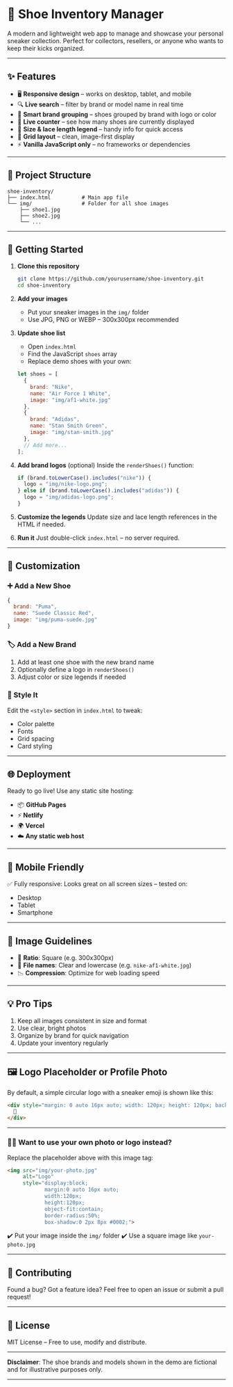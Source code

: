 

# 👟 Shoe Inventory Manager

A modern and lightweight web app to manage and showcase your personal sneaker collection.
Perfect for collectors, resellers, or anyone who wants to keep their kicks organized.

---

## ✨ Features

* 🖥️ **Responsive design** – works on desktop, tablet, and mobile
* 🔍 **Live search** – filter by brand or model name in real time
* 🧠 **Smart brand grouping** – shoes grouped by brand with logo or color
* 🧮 **Live counter** – see how many shoes are currently displayed
* 🧩 **Size & lace length legend** – handy info for quick access
* 🎨 **Grid layout** – clean, image-first display
* ⚡ **Vanilla JavaScript only** – no frameworks or dependencies

---

## 📁 Project Structure

```
shoe-inventory/
├── index.html          # Main app file
└── img/                # Folder for all shoe images
    ├── shoe1.jpg
    ├── shoe2.jpg
    └── ...
```

---

## 🚀 Getting Started

1. **Clone this repository**

   ```bash
   git clone https://github.com/yourusername/shoe-inventory.git
   cd shoe-inventory
   ```

2. **Add your images**

   * Put your sneaker images in the `img/` folder
   * Use JPG, PNG or WEBP – 300x300px recommended

3. **Update shoe list**

   * Open `index.html`
   * Find the JavaScript `shoes` array
   * Replace demo shoes with your own:

   ```javascript
   let shoes = [
     {
       brand: "Nike",
       name: "Air Force 1 White",
       image: "img/af1-white.jpg"
     },
     {
       brand: "Adidas",
       name: "Stan Smith Green",
       image: "img/stan-smith.jpg"
     },
     // Add more...
   ];
   ```

4. **Add brand logos** (optional)
   Inside the `renderShoes()` function:

   ```javascript
   if (brand.toLowerCase().includes("nike")) {
     logo = "img/nike-logo.png";
   } else if (brand.toLowerCase().includes("adidas")) {
     logo = "img/adidas-logo.png";
   }
   ```

5. **Customize the legends**
   Update size and lace length references in the HTML if needed.

6. **Run it**
   Just double-click `index.html` – no server required.

---

## 🧰 Customization

### ➕ Add a New Shoe

```javascript
{
  brand: "Puma",
  name: "Suede Classic Red",
  image: "img/puma-suede.jpg"
}
```

### 🏷️ Add a New Brand

1. Add at least one shoe with the new brand name
2. Optionally define a logo in `renderShoes()`
3. Adjust color or size legends if needed

### 🎨 Style It

Edit the `<style>` section in `index.html` to tweak:

* Color palette
* Fonts
* Grid spacing
* Card styling

---

## 🌐 Deployment

Ready to go live! Use any static site hosting:

* 📦 **GitHub Pages**
* ⚡ **Netlify**
* 🌍 **Vercel**
* ☁️ **Any static web host**

---

## 📱 Mobile Friendly

✅ Fully responsive:
Looks great on all screen sizes – tested on:

* Desktop
* Tablet
* Smartphone

---

## 📸 Image Guidelines

* 📐 **Ratio**: Square (e.g. 300x300px)
* 🧾 **File names**: Clear and lowercase (e.g. `nike-af1-white.jpg`)
* 📉 **Compression**: Optimize for web loading speed

---

## 💡 Pro Tips

1. Keep all images consistent in size and format
2. Use clear, bright photos
3. Organize by brand for quick navigation
4. Update your inventory regularly

---

## 🖼️ Logo Placeholder or Profile Photo

By default, a simple circular logo with a sneaker emoji is shown like this:

```html
<div style="margin: 0 auto 16px auto; width: 120px; height: 120px; background: #000001; border-radius: 50%; box-shadow: 0 2px 8px #0002; display: flex; align-items: center; justify-content: center; color: white; font-size: 24px; font-weight: bold;">
  👟
</div>
```

---

### 🧑‍🎨 Want to use your own photo or logo instead?

Replace the placeholder above with this image tag:

```html
<img src="img/your-photo.jpg" 
     alt="Logo" 
     style="display:block; 
            margin:0 auto 16px auto; 
            width:120px; 
            height:120px; 
            object-fit:contain; 
            border-radius:50%; 
            box-shadow:0 2px 8px #0002;">
```

✔️ Put your image inside the `img/` folder
✔️ Use a square image like `your-photo.jpg`

---

## 🤝 Contributing

Found a bug? Got a feature idea?
Feel free to open an issue or submit a pull request!

---

## 📄 License

MIT License – Free to use, modify and distribute.

---

**Disclaimer**: The shoe brands and models shown in the demo are fictional and for illustrative purposes only.

---


